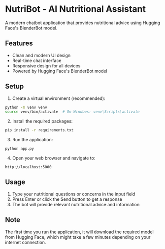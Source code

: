 # NutriBot - AI Nutritional Assistant

A modern chatbot application that provides nutritional advice using Hugging Face's BlenderBot model.

## Features

- Clean and modern UI design
- Real-time chat interface
- Responsive design for all devices
- Powered by Hugging Face's BlenderBot model

## Setup

1. Create a virtual environment (recommended):
```bash
python -m venv venv
source venv/bin/activate  # On Windows: venv\Scripts\activate
```

2. Install the required packages:
```bash
pip install -r requirements.txt
```

3. Run the application:
```bash
python app.py
```

4. Open your web browser and navigate to:
```
http://localhost:5000
```

## Usage

1. Type your nutritional questions or concerns in the input field
2. Press Enter or click the Send button to get a response
3. The bot will provide relevant nutritional advice and information

## Note

The first time you run the application, it will download the required model from Hugging Face, which might take a few minutes depending on your internet connection. 